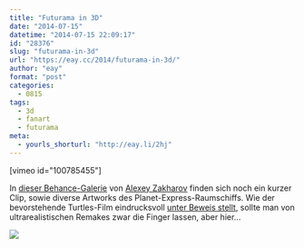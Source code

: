 ```yaml
---
title: "Futurama in 3D"
date: "2014-07-15"
datetime: "2014-07-15 22:09:17"
id: "28376"
slug: "futurama-in-3d"
url: "https://eay.cc/2014/futurama-in-3d/"
author: "eay"
format: "post"
categories:
  - 0815
tags:
  - 3d
  - fanart
  - futurama
meta:
  - yourls_shorturl: "http://eay.li/2hj"
---
```


\[vimeo id="100785455"\]

In [dieser Behance-Galerie](https://www.behance.net/gallery/18362139/FUTURAMA-3D-part-1) von [Alexey Zakharov](https://www.behance.net/seccovan) finden sich noch ein kurzer Clip, sowie diverse Artworks des Planet-Express-Raumschiffs. Wie der bevorstehende Turtles-Film eindrucksvoll [unter Beweis stellt](http://www.pewpewpew.de/2014/07/15/der-neue-ninja-turtles-film-macht-alles-falsch/), sollte man von ultrarealistischen Remakes zwar die Finger lassen, aber hier...

![](https://eay.cc/uploads/2014/shutupandtakemymoney.gif)
